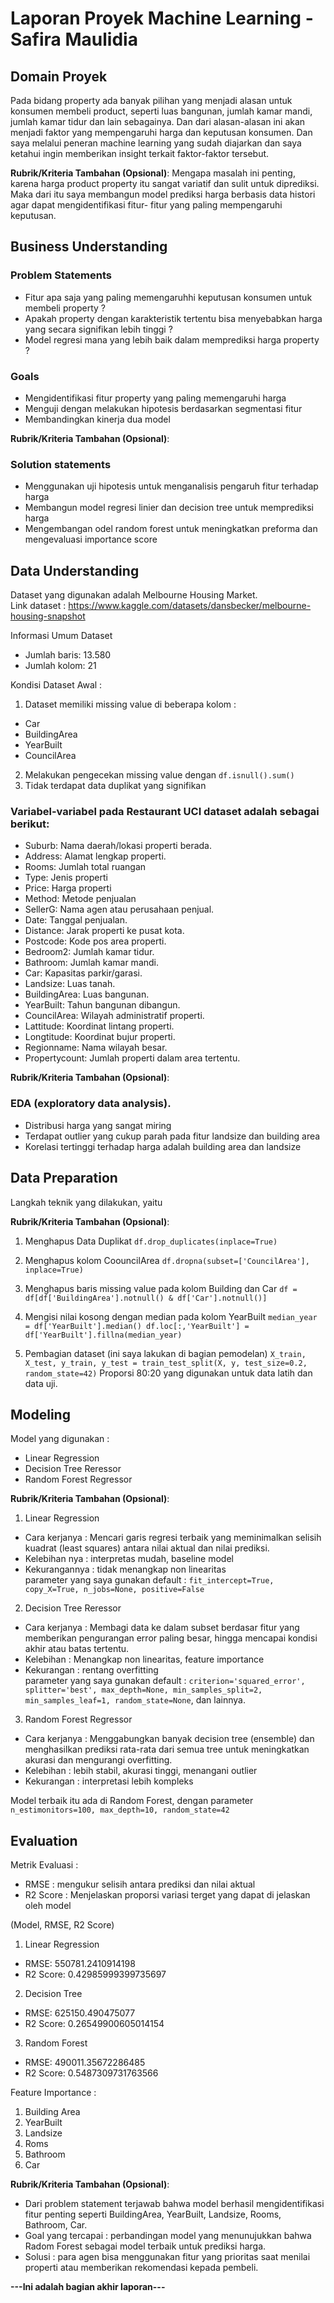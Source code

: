 # Laporan Proyek Machine Learning - Safira Maulidia

## Domain Proyek

Pada bidang property ada banyak pilihan yang menjadi alasan untuk konsumen membeli product, seperti luas bangunan, jumlah kamar mandi, jumlah kamar tidur dan lain sebagainya. Dan dari alasan-alasan ini akan menjadi faktor yang mempengaruhi harga dan keputusan konsumen. Dan saya melalui peneran machine learning yang sudah diajarkan dan saya ketahui ingin memberikan insight terkait faktor-faktor tersebut. 


**Rubrik/Kriteria Tambahan (Opsional)**:
Mengapa masalah ini penting, karena harga product property itu sangat variatif dan sulit untuk diprediksi. Maka dari itu saya membangun model prediksi harga berbasis data histori agar dapat mengidentifikasi fitur- fitur yang paling mempengaruhi keputusan.


## Business Understanding


### Problem Statements

- Fitur apa saja yang paling memengaruhhi keputusan konsumen untuk membeli property ?
- Apakah property dengan karakteristik tertentu bisa menyebabkan harga yang secara signifikan lebih tinggi ?
- Model regresi mana yang lebih baik dalam memprediksi harga property ?


### Goals

- Mengidentifikasi fitur property yang paling memengaruhi harga
- Menguji dengan melakukan hipotesis berdasarkan segmentasi fitur
- Membandingkan kinerja dua model 



**Rubrik/Kriteria Tambahan (Opsional)**:

### Solution statements
- Menggunakan uji hipotesis untuk menganalisis pengaruh fitur terhadap harga
- Membangun model regresi linier dan decision tree untuk memprediksi harga
- Mengembangan odel random forest untuk meningkatkan preforma dan mengevaluasi importance score 

## Data Understanding
Dataset yang digunakan adalah Melbourne Housing Market. <br>
Link dataset : https://www.kaggle.com/datasets/dansbecker/melbourne-housing-snapshot 

Informasi Umum Dataset
- Jumlah baris: 13.580
- Jumlah kolom: 21

Kondisi Dataset Awal :
1. Dataset memiliki missing value di beberapa kolom :
- Car
- BuildingArea
- YearBuilt
- CouncilArea

2. Melakukan pengecekan missing value dengan `df.isnull().sum()`
3. Tidak terdapat data duplikat yang signifikan

### Variabel-variabel pada Restaurant UCI dataset adalah sebagai berikut:
- Suburb: Nama daerah/lokasi properti berada.
- Address: Alamat lengkap properti.
- Rooms: Jumlah total ruangan 
- Type: Jenis properti 
- Price: Harga properti 
- Method: Metode penjualan 
- SellerG: Nama agen atau perusahaan penjual.
- Date: Tanggal penjualan.
- Distance: Jarak properti ke pusat kota.
- Postcode: Kode pos area properti.
- Bedroom2: Jumlah kamar tidur.
- Bathroom: Jumlah kamar mandi.
- Car: Kapasitas parkir/garasi.
- Landsize: Luas tanah.
- BuildingArea: Luas bangunan.
- YearBuilt: Tahun bangunan dibangun.
- CouncilArea: Wilayah administratif properti.
- Lattitude: Koordinat lintang properti.
- Longtitude: Koordinat bujur properti.
- Regionname: Nama wilayah besar.
- Propertycount: Jumlah properti dalam area tertentu.
 

**Rubrik/Kriteria Tambahan (Opsional)**:
### EDA (exploratory data analysis).
- Distribusi harga yang sangat miring 
- Terdapat outlier yang cukup parah pada fitur landsize dan building area
- Korelasi tertinggi terhadap harga adalah building area dan landsize


## Data Preparation
Langkah teknik yang dilakukan, yaitu 

**Rubrik/Kriteria Tambahan (Opsional)**: 
1. Menghapus Data Duplikat
`df.drop_duplicates(inplace=True)`

2. Menghapus kolom CoouncilArea
`df.dropna(subset=['CouncilArea'], inplace=True)`

3. Menghapus baris missing value pada kolom Building dan Car
`df = df[df['BuildingArea'].notnull() & df['Car'].notnull()]`

4. Mengisi nilai kosong dengan median pada kolom YearBuilt
`median_year = df['YearBuilt'].median()
df.loc[:,'YearBuilt'] = df['YearBuilt'].fillna(median_year)`

5. Pembagian dataset (ini saya lakukan di bagian pemodelan)
`X_train, X_test, y_train, y_test = train_test_split(X, y, test_size=0.2, random_state=42)`
Proporsi 80:20 yang digunakan untuk data latih dan data uji. 

## Modeling
Model yang digunakan : 
- Linear Regression 
- Decision Tree Reressor 
- Random Forest Regressor 

**Rubrik/Kriteria Tambahan (Opsional)**: 
1. Linear Regression 
- Cara kerjanya : Mencari garis regresi terbaik yang meminimalkan selisih kuadrat (least squares) antara nilai aktual dan nilai prediksi.
- Kelebihan nya : interpretas mudah, baseline model
- Kekurangannya : tidak menangkap non linearitas  
parameter yang saya gunakan default : `fit_intercept=True, copy_X=True, n_jobs=None, positive=False`


2. Decision Tree Reressor 
- Cara kerjanya : Membagi data ke dalam subset berdasar fitur yang memberikan pengurangan error paling besar, hingga mencapai kondisi akhir atau batas tertentu.
- Kelebihan : Menangkap non linearitas, feature importance 
- Kekurangan : rentang overfitting  
parameter yang saya gunakan default : `criterion='squared_error', splitter='best', max_depth=None, min_samples_split=2, min_samples_leaf=1, random_state=None`, dan lainnya.


3. Random Forest Regressor 
- Cara kerjanya : Menggabungkan banyak decision tree (ensemble) dan menghasilkan prediksi rata-rata dari semua tree untuk meningkatkan akurasi dan mengurangi overfitting.
- Kelebihan : lebih stabil, akurasi tinggi, menangani outlier
- Kekurangan : interpretasi lebih kompleks 

Model terbaik itu ada di Random Forest, dengan parameter `n_estimonitors=100, max_depth=10, random_state=42`


## Evaluation
Metrik Evaluasi :
- RMSE : mengukur selisih antara prediksi dan nilai aktual 
- R2 Score : Menjelaskan proporsi variasi terget yang dapat di jelaskan oleh model 

(Model, RMSE, R2 Score)
1. Linear Regression 
- RMSE: 550781.2410914198
- R2 Score: 0.42985999399735697

2. Decision Tree
- RMSE: 625150.490475077
- R2 Score: 0.26549900605014154

3. Random Forest
- RMSE: 490011.35672286485
- R2 Score: 0.5487309731763566

Feature Importance :
1. Building Area
2. YearBuilt
3. Landsize
4. Roms
5. Bathroom
6. Car

**Rubrik/Kriteria Tambahan (Opsional)**: 
- Dari problem statement terjawab bahwa model berhasil mengidentifikasi fitur penting seperti BuildingArea, YearBuilt, Landsize, Rooms, Bathroom, Car.
- Goal yang tercapai : perbandingan model yang menunujukkan bahwa Radom Forest sebagai model terbaik untuk prediksi harga.
- Solusi : para agen bisa menggunakan fitur yang prioritas saat menilai properti atau memberikan rekomendasi kepada pembeli. 

**---Ini adalah bagian akhir laporan---**


